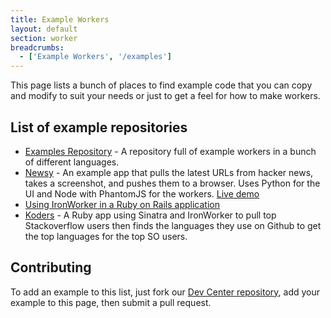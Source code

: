 ```yaml
---
title: Example Workers
layout: default
section: worker
breadcrumbs:
  - ['Example Workers', '/examples']
---
```


This page lists a bunch of places to find example code that you can copy and modify to suit your needs or just to get
a feel for how to make workers.

## List of example repositories

- [Examples Repository](https://github.com/iron-io/iron_worker_examples) - A repository full of example workers in a bunch of different languages.
- [Newsy](https://github.com/paddyforan/newsy) - An example app that pulls the latest URLs from hacker news, takes a screenshot, and pushes them to a
browser. Uses Python for the UI and Node with PhantomJS for the workers. [Live demo](http://iron-ehd.appspot.com/)
- [Using IronWorker in a Ruby on Rails application](https://github.com/iron-io/iron_worker_rails_example)
- [Koders](https://github.com/iron-io/koders) - A Ruby app using Sinatra and IronWorker to pull top Stackoverflow users then finds the languages they use on Github to get the top languages for the top SO users.

## Contributing

To add an example to this list, just fork our [Dev Center repository](https://github.com/iron-io/docs),
add your example to this page, then submit a pull request.
